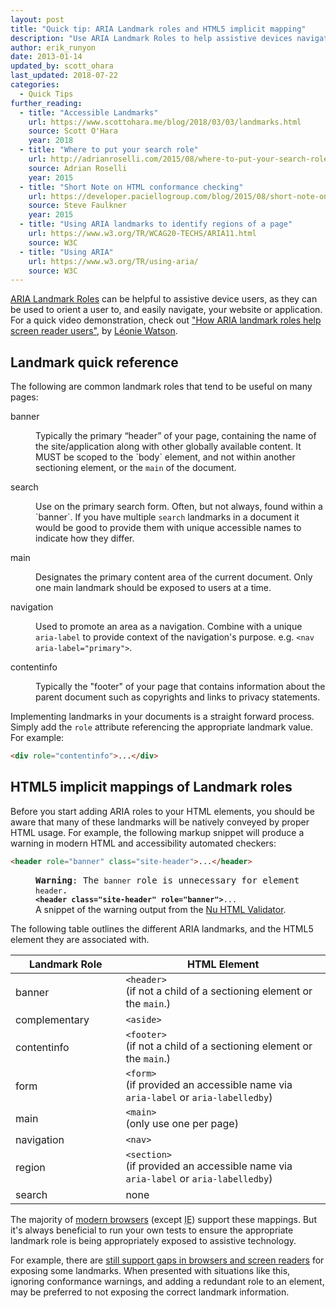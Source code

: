 ```yaml
---
layout: post
title: "Quick tip: ARIA Landmark roles and HTML5 implicit mapping"
description: "Use ARIA Landmark Roles to help assistive devices navigate the markup."
author: erik_runyon
date: 2013-01-14
updated_by: scott_ohara
last_updated: 2018-07-22
categories:
  - Quick Tips
further_reading:
  - title: "Accessible Landmarks"
    url: https://www.scottohara.me/blog/2018/03/03/landmarks.html
    source: Scott O'Hara
    year: 2018
  - title: "Where to put your search role"
    url: http://adrianroselli.com/2015/08/where-to-put-your-search-role.html
    source: Adrian Roselli
    year: 2015
  - title: "Short Note on HTML conformance checking"
    url: https://developer.paciellogroup.com/blog/2015/08/short-note-on-html-conformance-checking/
    source: Steve Faulkner
    year: 2015
  - title: "Using ARIA landmarks to identify regions of a page"
    url: https://www.w3.org/TR/WCAG20-TECHS/ARIA11.html
    source: W3C
  - title: "Using ARIA"
    url: https://www.w3.org/TR/using-aria/
    source: W3C
---
```

<a href="https://w3c.github.io/aria/#landmark_roles"><abbr title="Accessible Rich Internet Application">ARIA</abbr> Landmark Roles</a> can be helpful to assistive device users, as they can be used to orient a user to, and easily navigate, your website or application. For a quick video demonstration, check out ["How ARIA landmark roles help screen reader users"](https://youtu.be/IhWMou12_Vk), by [Léonie Watson](https://tink.uk/).

## Landmark quick reference
The following are common landmark roles that tend to be useful on many pages:

<dl>
  <dt>banner</dt>
  <dd>
    <p>
      Typically the primary “header” of your page, containing the name of the site/application along with other globally available content. It MUST be scoped to the `body` element, and not within another sectioning element, or the <code>main</code> of the document.
    </p>
  </dd>
  <dt>search</dt>
  <dd>
    <p>
      Use on the primary search form. Often, but not always, found within a `banner`.  If you have multiple <code>search</code> landmarks in a document it would be good to provide them with unique accessible names to indicate how they differ.
    </p>
  </dd>
  <dt>main</dt>
  <dd>
    <p>
      Designates the primary content area of the current document. Only one main landmark should be exposed to users at a time.
    </p>
  </dd>
  <dt>navigation</dt>
  <dd>
    <p>
      Used to promote an area as a navigation. Combine with a unique <code>aria-label</code> to provide context of the navigation's purpose. e.g. <code>&lt;nav aria-label="primary"></code>.
    </p>
  </dd>
  <dt>contentinfo</dt>
  <dd>
    <p>Typically the "footer" of your page that contains information about the parent document such as copyrights and links to privacy statements.</p>
  </dd>
</dl>

Implementing landmarks in your documents is a straight forward process. Simply add the <code>role</code> attribute referencing the appropriate landmark value. For example:

```html
<div role="contentinfo">...</div>
```


## HTML5 implicit mappings of Landmark roles
Before you start adding <abbr>ARIA</abbr> roles to your HTML elements, you should be aware that many of these landmarks will be natively conveyed by proper HTML usage. For example, the following markup snippet will produce a warning in modern HTML and accessibility automated checkers:

```html
<header role="banner" class="site-header">...</header>
```

<figure class="figure-callout">
  <samp>
    <strong>Warning</strong>: <span>The <code>banner</code> role is unnecessary for element <code>header</code>.</span>
    <br>
    <code><b>&lt;header class="site-header" role="banner"&gt;</b>...</code>
  </samp>
  <figcaption>
    A snippet of the warning output from the <a href="https://validator.w3.org/nu/">Nu HTML Validator</a>.
  </figcaption>
</figure>

The following table outlines the different <abbr>ARIA</abbr> landmarks, and the HTML5 element they are associated with.

<table class="table-dividers">
  <col width="35%">
  <thead>
    <tr>
        <th scope="col">Landmark Role</th>
        <th scope="col">HTML Element</th>
    </tr>
  </thead>
  <tbody>
    <tr>
      <td>banner</td>
      <td>
        <code>&lt;header&gt;</code>
        <br>(if not a child of a sectioning element or the <code>main</code>.)
      </td>
    </tr>
    <tr>
      <td>complementary</td>
      <td>
        <code>&lt;aside&gt;</code>
      </td>
    </tr>
    <tr>
      <td>contentinfo</td>
      <td>
        <code>&lt;footer&gt;</code>
        <br>(if not a child of a sectioning element or the <code>main</code>.)
      </td>
    </tr>
    <tr>
      <td>form</td>
      <td>
        <code>&lt;form&gt;</code>
        <br>(if provided an accessible name via <code>aria-label</code> or <code>aria-labelledby</code>)
      </td>
    </tr>
    <tr>
      <td>main</td>
      <td>
        <code>&lt;main&gt;</code>
        <br>(only use one per page)
      </td>
    </tr>
    <tr>
      <td>navigation</td>
      <td>
        <code>&lt;nav&gt;</code>
      </td>
    </tr>
    <tr>
      <td>region</td>
      <td>
        <code>&lt;section&gt;</code>
        <br> (if provided an accessible name via <code>aria-label</code> or <code>aria-labelledby</code>)
      </td>
    </tr>
    <tr>
      <td>search</td>
      <td>
        none
      </td>
    </tr>
  </tbody>
</table>

The majority of [modern browsers](https://www.html5accessibility.com/) (except <abbr title="Internet Explorer">IE</abbr>) support these mappings. But it's always beneficial to run your own tests to ensure the appropriate landmark role is being appropriately exposed to assistive technology.

For example, there are [still support gaps in browsers and screen readers](https://www.scottohara.me/blog/2019/04/05/landmarks-exposed.html) for exposing some landmarks. When presented with situations like this, ignoring conformance warnings, and adding a redundant role to an element, may be preferred to not exposing the correct landmark information.
